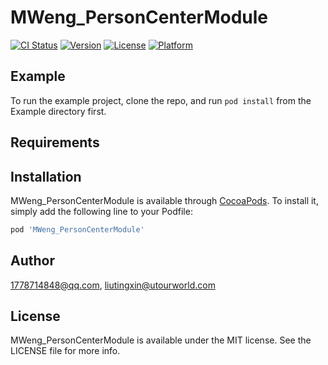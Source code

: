 # MWeng_PersonCenterModule

[![CI Status](https://img.shields.io/travis/1778714848@qq.com/MWeng_PersonCenterModule.svg?style=flat)](https://travis-ci.org/1778714848@qq.com/MWeng_PersonCenterModule)
[![Version](https://img.shields.io/cocoapods/v/MWeng_PersonCenterModule.svg?style=flat)](https://cocoapods.org/pods/MWeng_PersonCenterModule)
[![License](https://img.shields.io/cocoapods/l/MWeng_PersonCenterModule.svg?style=flat)](https://cocoapods.org/pods/MWeng_PersonCenterModule)
[![Platform](https://img.shields.io/cocoapods/p/MWeng_PersonCenterModule.svg?style=flat)](https://cocoapods.org/pods/MWeng_PersonCenterModule)

## Example

To run the example project, clone the repo, and run `pod install` from the Example directory first.

## Requirements

## Installation

MWeng_PersonCenterModule is available through [CocoaPods](https://cocoapods.org). To install
it, simply add the following line to your Podfile:

```ruby
pod 'MWeng_PersonCenterModule'
```

## Author

1778714848@qq.com, liutingxin@utourworld.com

## License

MWeng_PersonCenterModule is available under the MIT license. See the LICENSE file for more info.
